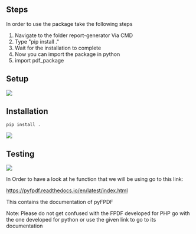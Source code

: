 ## Steps

In order to use the package take the following steps

1. Navigate to the folder report-generator Via CMD
2. Type "pip install ."
3. Wait for the installation to complete
4. Now you can import the package in python
5. import pdf_package

## Setup

<img src="https://i.stack.imgur.com/WEiH2.png" />

## Installation

`pip install .`

<img src="https://i.stack.imgur.com/tIpxx.png" />

## Testing

<img src="https://i.stack.imgur.com/HKtwF.png" />

In Order to have a look at he function that we will be using go to this link:

https://pyfpdf.readthedocs.io/en/latest/index.html

This contains the documentation of pyFPDF

Note: Please do not get confused with the FPDF developed for PHP go with the one developed for python
or use the given link to go to its documentation
